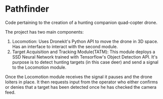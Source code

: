 # Pathfinder
Code pertaining to the creation of a hunting companion quad-copter drone.

The project has two main components:
  1) Locomotion: Uses Dronekit's Python API to move the drone in 3D space. Has an interface to interact with the second module.
  2) Target Acquisition and Tracking Module(TATM): This module deploys a SSD Neural Network trained with Tensorflow's Object Detection      API. It's purpose is to detect hunting targets (in this case deer) and send a signal to the Locomotion module. 

Once the Locomotion module receives the signal it pauses and the drone loiters in place. It then requests input from the operator who either confirms or denies that a target has been detected once he has checked the camera feed.
